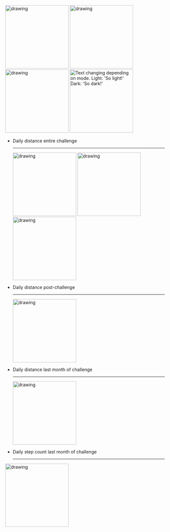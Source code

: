 <img src="https://github.com/xandemon/developer-icons/blob/main/icons/reactjs.svg" alt="drawing" width="200"/>
<img src="https://github.com/xandemon/developer-icons/blob/main/icons/remix-dark.svg" alt="drawing" width="200"/>
<img src="https://github.com/xandemon/developer-icons/blob/main/icons/remix-light.svg" alt="drawing" width="200"/>

<picture>
  <source media="(prefers-color-scheme: dark)" srcset="https://github.com/xandemon/developer-icons/blob/main/icons/remix-light.svg">
  <img alt="Text changing depending on mode. Light: 'So light!' Dark: 'So dark!'" src="https://github.com/xandemon/developer-icons/blob/main/icons/remix-dark.svg" width="200">
</picture>
<div class="grid cards" markdown>

- Daily distance entire challenge

  ***

  <img src="https://github.com/xandemon/developer-icons/blob/main/icons/reactjs.svg" alt="drawing" width="200"/>
   <img src="https://github.com/xandemon/developer-icons/blob/main/icons/reactjs.svg" alt="drawing" width="200"/>
    <img src="https://github.com/xandemon/developer-icons/blob/main/icons/reactjs.svg" alt="drawing" width="200"/>

- Daily distance post-challenge

  ***

  <img src="https://github.com/xandemon/developer-icons/blob/main/icons/reactjs.svg" alt="drawing" width="200"/>

- Daily distance last month of challenge

  ***

  <img src="https://github.com/xandemon/developer-icons/blob/main/icons/reactjs.svg" alt="drawing" width="200"/>

- Daily step count last month of challenge

  ***

<img src="https://github.com/xandemon/developer-icons/blob/main/icons/reactjs.svg" alt="drawing" width="200"/>
  <!-- ![](summer-walking-challenge/last_month_step_count.png) -->

</div>
